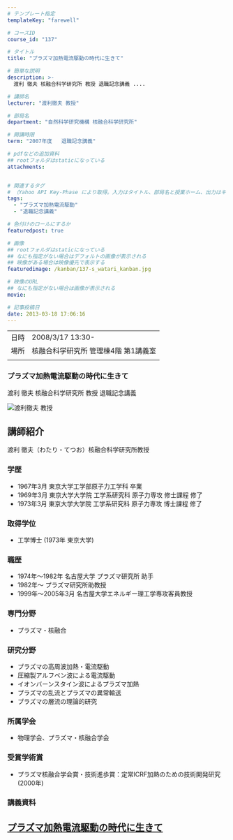 ```yaml
---
# テンプレート指定
templateKey: "farewell"

# コースID
course_id: "137"

# タイトル
title: "プラズマ加熱電流駆動の時代に生きて"

# 簡単な説明
description: >-
  渡利 徹夫 核融合科学研究所 教授 退職記念講義 ....

# 講師名
lecturer: "渡利徹夫 教授"

# 部局名
department: "自然科学研究機構 核融合科学研究所"

# 開講時限
term: "2007年度	退職記念講義"

# pdfなどの追加資料
## rootフォルダはstaticになっている
attachments:


# 関連するタグ
# （Yahoo API Key-Phase により取得。入力はタイトル、部局名と授業ホーム、出力はキーフレーズ（tags））
tags:
  - "プラズマ加熱電流駆動"
  - "退職記念講義"

# 色付けのロールにするか
featuredpost: true

# 画像
## rootフォルダはstaticになっている
## なにも指定がない場合はデフォルトの画像が表示される
## 映像がある場合は映像優先で表示する
featuredimage: /kanban/137-s_watari_kanban.jpg

# 映像のURL
## なにも指定がない場合は画像が表示される
movie: 

# 記事投稿日
date: 2013-03-18 17:06:16
---
```


|   |   |
|---|---|
| 日時 | 2008/3/17  13:30- |
| 場所 | 核融合科学研究所 管理棟4階 第1講義室 |
|   |   |


### プラズマ加熱電流駆動の時代に生きて

渡利 徹夫 核融合科学研究所 教授 退職記念講義


![渡利徹夫 教授](https://ocw.nagoya-u.jp/files/137/s_watari_kao.jpg) 

## 講師紹介

渡利 徹夫（わたり・てつお）核融合科学研究所教授

### 学歴

* 1967年3月 東京大学工学部原子力工学科 卒業
* 1969年3月 東京大学大学院 工学系研究科 原子力専攻 修士課程 修了
* 1973年3月 東京大学大学院 工学系研究科 原子力専攻 博士課程 修了

### 取得学位

* 工学博士 (1973年 東京大学)

### 職歴

* 1974年〜1982年 名古屋大学 プラズマ研究所 助手
* 1982年〜 プラズマ研究所助教授
* 1999年〜2005年3月 名古屋大学エネルギー理工学専攻客員教授

### 専門分野

* プラズマ・核融合

### 研究分野

* プラズマの高周波加熱・電流駆動
* 圧縮製アルフベン波による電流駆動
* イオンバーンスタイン波によるプラズマ加熱
* プラズマの乱流とプラズマの異常輸送
* プラズマの層流の理論的研究

### 所属学会

* 物理学会、プラズマ・核融合学会

### 受賞学術賞

* プラズマ核融合学会賞・技術進歩賞：定常ICRF加熱のための技術開発研究 (2000年)


### 講義資料

[プラズマ加熱電流駆動の時代に生きて](https://ocw.nagoya-u.jp/files/137/watari_lect.pdf) 
-----